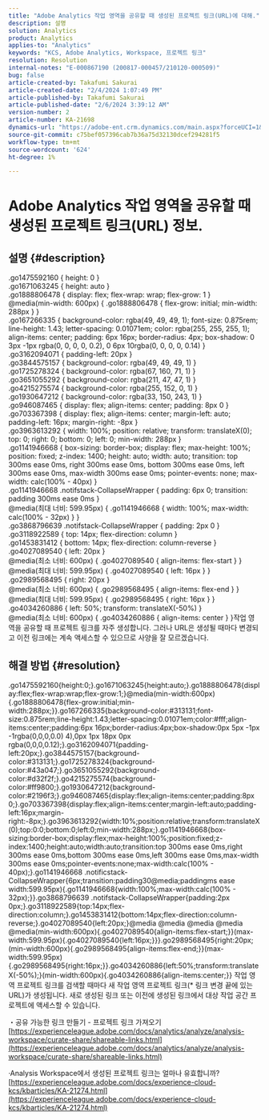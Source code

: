 ```yaml
---
title: "Adobe Analytics 작업 영역을 공유할 때 생성된 프로젝트 링크(URL)에 대해."
description: 설명
solution: Analytics
product: Analytics
applies-to: "Analytics"
keywords: "KCS, Adobe Analytics, Workspace, 프로젝트 링크"
resolution: Resolution
internal-notes: "E-000867190 (200817-000457/210120-000509)"
bug: false
article-created-by: Takafumi Sakurai
article-created-date: "2/4/2024 1:07:49 PM"
article-published-by: Takafumi Sakurai
article-published-date: "2/6/2024 3:39:12 AM"
version-number: 2
article-number: KA-21698
dynamics-url: "https://adobe-ent.crm.dynamics.com/main.aspx?forceUCI=1&pagetype=entityrecord&etn=knowledgearticle&id=1cca2862-5ec3-ee11-9079-6045bd006268"
source-git-commit: c75bef057396cab7b36a75d32130dcef294281f5
workflow-type: tm+mt
source-wordcount: '624'
ht-degree: 1%

---
```


# Adobe Analytics 작업 영역을 공유할 때 생성된 프로젝트 링크(URL) 정보.

## 설명 {#description}

.go1475592160 { height: 0 }<br>.go1671063245 { height: auto }<br>.go1888806478 { display: flex; flex-wrap: wrap; flex-grow: 1 }<br>@media(min-width: 600px) { .go1888806478 { flex-grow: initial; min-width: 288px } }<br>.go167266335 { background-color: rgba(49, 49, 49, 1); font-size: 0.875rem; line-height: 1.43; letter-spacing: 0.01071em; color: rgba(255, 255, 255, 1); align-items: center; padding: 6px 16px; border-radius: 4px; box-shadow: 0 3px -1px rgba(0, 0, 0, 0, 0.2), 0 6px 10rgba(0, 0, 0, 0, 0.14) }<br>.go3162094071 { padding-left: 20px }<br>.go3844575157 { background-color: rgba(49, 49, 49, 1) }<br>.go1725278324 { background-color: rgba(67, 160, 71, 1) }<br>.go3651055292 { background-color: rgba(211, 47, 47, 1) }<br>.go4215275574 { background-color: rgba(255, 152, 0, 1) }<br>.go1930647212 { background-color: rgba(33, 150, 243, 1) }<br>.go946087465 { display: flex; align-items: center; padding: 8px 0 }<br>.go703367398 { display: flex; align-items: center; margin-left: auto; padding-left: 16px; margin-right: -8px }<br>.go3963613292 { width: 100%; position: relative; transform: translateX(0); top: 0; right: 0; bottom: 0; left: 0; min-width: 288px }<br>.go1141946668 { box-sizing: border-box; display: flex; max-height: 100%; position: fixed; z-index: 1400; height: auto; width: auto; transition: top 300ms ease 0ms, right 300ms ease 0ms, bottom 300ms ease 0ms, left 300ms ease 0ms, max-width 300ms ease 0ms; pointer-events: none; max-width: calc(100% - 40px) }<br>.go1141946668 .notifstack-CollapseWrapper { padding: 6px 0; transition: padding 300ms ease 0ms }<br>@media(최대 너비: 599.95px) { .go1141946668 { width: 100%; max-width: calc(100% - 32px) } }<br>.go3868796639 .notifstack-CollapseWrapper { padding: 2px 0 }<br>.go3118922589 { top: 14px; flex-direction: column }<br>.go1453831412 { bottom: 14px; flex-direction: column-reverse }<br>.go4027089540 { left: 20px }<br>@media(최소 너비: 600px) { .go4027089540 { align-items: flex-start } }<br>@media(최대 너비: 599.95px) { .go4027089540 { left: 16px } }<br>.go2989568495 { right: 20px }<br>@media(최소 너비: 600px) { .go2989568495 { align-items: flex-end } }<br>@media(최대 너비: 599.95px) { .go2989568495 { right: 16px } }<br>.go4034260886 { left: 50%; transform: translateX(-50%) }<br>@media(최소 너비: 600px) { .go4034260886 { align-items: center } }작업 영역을 공유할 때 프로젝트 링크를 자주 생성합니다. 그러나 URL은 생성될 때마다 변경되고 이전 링크에는 계속 액세스할 수 있으므로 사양을 잘 모르겠습니다.

## 해결 방법 {#resolution}

.go1475592160{height:0;}.go1671063245{height:auto;}.go1888806478{display:flex;flex-wrap:wrap;flex-grow:1;}@media(min-width:600px){.go1888806478{flex-grow:initial;min-width:288px;}}.go167266335{background-color:#313131;font-size:0.875rem;line-height:1.43;letter-spacing:0.01071em;color:#fff;align-items:center;padding:6px 16px;border-radius:4px;box-shadow:0px 5px -1px -1rgba(0,0,0,0.0) 4),0px 1px 18px 0px rgba(0,0,0,0.12);}.go3162094071{padding-left:20px;}.go3844575157{background-color:#313131;}.go1725278324{background-color:#43a047;}.go3651055292{background-color:#d32f2f;}.go4215275574{background-color:#ff9800;}.go1930647212{background-color:#2196f3;}.go946087465{display:flex;align-items:center;padding:8px 0;}.go703367398{display:flex;align-items:center;margin-left:auto;padding-left:16px;margin-right:-8px;}.go3963613292{width:10%;position:relative;transform:translateX(0);top:0:0;bottom:0;left:0;min-width:288px;}.go1141946668{box-sizing:border-box;display:flex;max-height:100%;position:fixed;z-index:1400;height:auto;width:auto;transition:top 300ms ease 0ms,right 300ms ease 0ms,bottom 300ms ease 0ms,left 300ms ease 0ms,max-width 300ms ease 0ms;pointer-events:none;max-width:calc(100% - 40px);}.go1141946668 .notificstack-CollapseWrapper{6px;transition:padding30@media;paddingms ease width:599.95px){.go1141946668{width:100%;max-width:calc(100% - 32px);}}.go3868796639 .notifstack-CollapseWrapper{padding:2px 0px;}.go3118922589{top:14px;flex-direction:column;}.go1453831412{bottom:14px;flex-direction:column-reverse;}.go4027089540{left:20px;}@media @media @media @media @media(min-width:600px){.go4027089540{align-items:flex-start;}}(max-width:599.95px){.go4027089540{left:16px;}}}.go2989568495{right:20px; (min-width:600px){.go2989568495{align-items:flex-end;}}(max-width:599.95px){.go2989568495{right:16px;}}.go4034260886{left:50%;transform:translateX(-50%);}(min-width:600px){.go4034260886{align-items:center;}} 작업 영역 프로젝트 링크를 검색할 때마다 새 작업 영역 프로젝트 링크(\* 링크 변경 끝에 있는 URL)가 생성됩니다. 새로 생성된 링크 또는 이전에 생성된 링크에서 대상 작업 공간 프로젝트에 액세스할 수 있습니다.

・공유 가능한 링크 만들기 - 프로젝트 링크 가져오기
[https://experienceleague.adobe.com/docs/analytics/analyze/analysis-workspace/curate-share/shareable-links.html](https://experienceleague.adobe.com/docs/analytics/analyze/analysis-workspace/curate-share/shareable-links.html)

·Analysis Workspace에서 생성된 프로젝트 링크는 얼마나 유효합니까?
[https://experienceleague.adobe.com/docs/experience-cloud-kcs/kbarticles/KA-21274.html](https://experienceleague.adobe.com/docs/experience-cloud-kcs/kbarticles/KA-21274.html)
